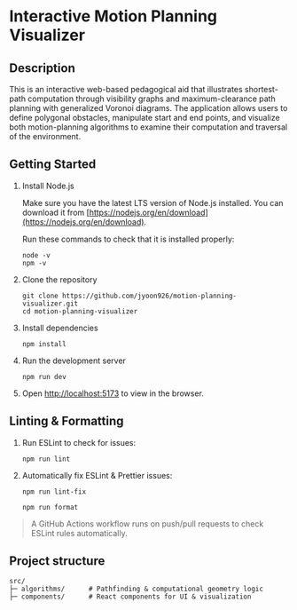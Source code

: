 # Interactive Motion Planning Visualizer

## Description

This is an interactive web-based pedagogical aid that illustrates shortest-path computation through visibility graphs and maximum-clearance path planning with generalized Voronoi diagrams. The application allows users to define polygonal obstacles, manipulate start and end points, and visualize both motion-planning algorithms to examine their computation and traversal of the environment.

## Getting Started

1. Install Node.js

   Make sure you have the latest LTS version of Node.js installed. You can download it from [https://nodejs.org/en/download](https://nodejs.org/en/download).

   Run these commands to check that it is installed properly:

   ```
   node -v
   npm -v
   ```

2. Clone the repository

   ```
   git clone https://github.com/jyoon926/motion-planning-visualizer.git
   cd motion-planning-visualizer
   ```

3. Install dependencies

   ```
   npm install
   ```

4. Run the development server

   ```
   npm run dev
   ```

5. Open [http://localhost:5173](http://localhost:5173) to view in the browser.

## Linting & Formatting

1. Run ESLint to check for issues:

   ```
   npm run lint
   ```

2. Automatically fix ESLint & Prettier issues:

   ```
   npm run lint-fix
   ```

   ```
   npm run format
   ```

> A GitHub Actions workflow runs on push/pull requests to check ESLint rules automatically.

## Project structure

```
src/
├─ algorithms/      # Pathfinding & computational geometry logic
├─ components/      # React components for UI & visualization
```
